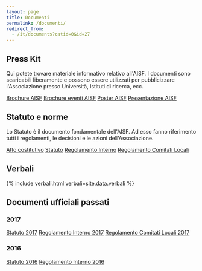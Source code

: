 ```yaml
---
layout: page
title: Documenti
permalink: /documenti/
redirect_from:
  - /it/documents?catid=0&id=27
---
```


## Press Kit

Qui potete trovare materiale informativo relativo all'AISF. I documenti sono scaricabili liberamente e possono essere utilizzati per pubblicizzare l'Associazione presso Università, Istituti di ricerca, ecc.

<div class="collection">
  <a href="https://drive.google.com/file/d/19a5KLcwoOUnGMXup8CyvUCSHxuL1him7/view?usp=sharing" class="collection-item">Brochure AISF</a>
  <a href="https://drive.google.com/file/d/0B85S7yJHeRo6bnBpQU9iSUhheWM/view?usp=sharing" class="collection-item">Brochure eventi AISF</a>
  <a href="https://drive.google.com/file/d/0B85S7yJHeRo6eU5UXy1Mbklsb0U/view?usp=sharing" class="collection-item">Poster AISF</a>
  <a href="https://drive.google.com/file/d/1TYv6drjLi6nJsTJxk2tu-kGaihnhs6KP/view?usp=sharing" class="collection-item">Presentazione AISF</a>
</div>

## Statuto e norme

Lo Statuto è il documento fondamentale dell'AISF. Ad esso fanno riferimento tutti i regolamenti, le decisioni e le azioni dell'Associazione.

<div class="collection">
  <a href="https://drive.google.com/file/d/0BzGkQdYyAM4qMFRGQWdZdUUyZUU/view?usp=sharing" class="collection-item">Atto costitutivo</a>
  <a href="https://drive.google.com/file/d/1B15Jq5c56C-52vlFynH9VHak58gikd0P/view?usp=sharing" class="collection-item">Statuto</a>
  <a href="https://drive.google.com/file/d/1CDhJjbT3wPbqgKqpVkeD5gdAvYJStv8N/view?usp=sharing" class="collection-item">Regolamento Interno</a>
  <a href="https://drive.google.com/file/d/19ZJx16SjLVJCuIZ-wfeEDPqW7-muILMl/view?usp=sharing" class="collection-item">Regolamento Comitati Locali</a>
</div>

## Verbali

{% include verbali.html verbali=site.data.verbali %}

## Documenti ufficiali passati


### 2017
<div class="collection">
  <a href="https://drive.google.com/file/d/0B068-lyoiUlxdUpPeHJCTUVkZTA/view?usp=sharing" class="collection-item">Statuto 2017</a>
  <a href="https://drive.google.com/file/d/0B068-lyoiUlxY1dDXzgzbUtxSzA/view?usp=sharing" class="collection-item">Regolamento Interno 2017</a>
  <a href="https://drive.google.com/file/d/0B068-lyoiUlxQjZMQktWRnR4NjA/view?usp=sharing" class="collection-item">Regolamento Comitati Locali 2017</a>
</div>

### 2016

<div class="collection">
  <a href="https://drive.google.com/file/d/0BzGkQdYyAM4qdWNVQmZ1ZFRLSFk/view?usp=sharing" class="collection-item">Statuto 2016</a>
  <a href="https://drive.google.com/file/d/0BzGkQdYyAM4qZVptN2ZySFZ4aDg/view?usp=sharing" class="collection-item">Regolamento Interno 2016</a>
</div>
